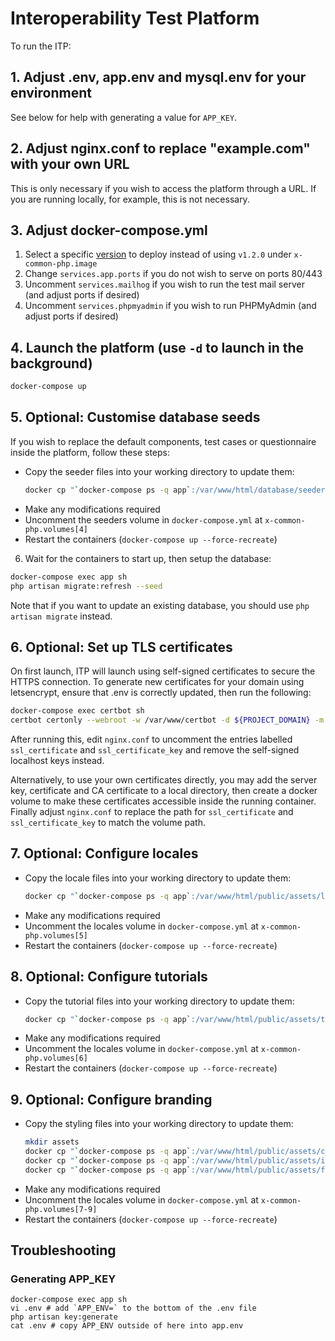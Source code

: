 # Interoperability Test Platform

To run the ITP:

## 1. Adjust .env, app.env and mysql.env for your environment

See below for help with generating a value for `APP_KEY`.

## 2. Adjust nginx.conf to replace "example.com" with your own URL

This is only necessary if you wish to access the platform through a URL. If you are running locally, for example, this is not necessary.

## 3. Adjust docker-compose.yml

1.  Select a specific
    [version](https://hub.docker.com/repository/docker/gsmainclusivetechlab/interop-test-platform/tags?page=1&ordering=last_updated&name=v)
    to deploy instead of using `v1.2.0` under `x-common-php.image`
2.  Change `services.app.ports` if you do not wish to serve on ports 80/443
3.  Uncomment `services.mailhog` if you wish to run the test mail server (and adjust ports if desired)
4.  Uncomment `services.phpmyadmin` if you wish to run PHPMyAdmin (and adjust ports if desired)

## 4. Launch the platform (use `-d` to launch in the background)

```bash
docker-compose up
```

## 5. Optional: Customise database seeds

If you wish to replace the default components, test cases or questionnaire inside the platform,
follow these steps:

- Copy the seeder files into your working directory to update them:
  ```bash
  docker cp "`docker-compose ps -q app`:/var/www/html/database/seeders" ./seeders
  ```
- Make any modifications required
- Uncomment the seeders volume in `docker-compose.yml` at `x-common-php.volumes[4]`
- Restart the containers (`docker-compose up --force-recreate`)

6. Wait for the containers to start up, then setup the database:

```bash
docker-compose exec app sh
php artisan migrate:refresh --seed
```

Note that if you want to update an existing database, you should use `php artisan migrate` instead.

## 6. Optional: Set up TLS certificates

On first launch, ITP will launch using self-signed certificates to secure
the HTTPS connection. To generate new certificates for your domain using
letsencrypt, ensure that .env is correctly updated, then run the following:

```bash
docker-compose exec certbot sh
certbot certonly --webroot -w /var/www/certbot -d ${PROJECT_DOMAIN} -m you@your-domain.com
```

After running this, edit `nginx.conf` to uncomment the entries labelled
`ssl_certificate` and `ssl_certificate_key` and remove the self-signed
localhost keys instead.

Alternatively, to use your own certificates directly, you may add the server
key, certificate and CA certificate to a local directory, then create a
docker volume to make these certificates accessible inside the running
container. Finally adjust `nginx.conf` to replace the path for
`ssl_certificate` and `ssl_certificate_key` to match the volume path.

## 7. Optional: Configure locales

- Copy the locale files into your working directory to update them:
  ```bash
  docker cp "`docker-compose ps -q app`:/var/www/html/public/assets/locales" ./locales
  ```
- Make any modifications required
- Uncomment the locales volume in `docker-compose.yml` at `x-common-php.volumes[5]`
- Restart the containers (`docker-compose up --force-recreate`)

## 8. Optional: Configure tutorials

- Copy the tutorial files into your working directory to update them:
  ```bash
  docker cp "`docker-compose ps -q app`:/var/www/html/public/assets/tutorial" ./tutorial
  ```
- Make any modifications required
- Uncomment the locales volume in `docker-compose.yml` at `x-common-php.volumes[6]`
- Restart the containers (`docker-compose up --force-recreate`)

## 9. Optional: Configure branding

- Copy the styling files into your working directory to update them:
  ```bash
  mkdir assets
  docker cp "`docker-compose ps -q app`:/var/www/html/public/assets/css" ./assets/css
  docker cp "`docker-compose ps -q app`:/var/www/html/public/assets/images" ./assets/images
  docker cp "`docker-compose ps -q app`:/var/www/html/public/assets/fonts" ./assets/fonts
  ```
- Make any modifications required
- Uncomment the locales volume in `docker-compose.yml` at `x-common-php.volumes[7-9]`
- Restart the containers (`docker-compose up --force-recreate`)

## Troubleshooting

### Generating APP_KEY

```
docker-compose exec app sh
vi .env # add `APP_ENV=` to the bottom of the .env file
php artisan key:generate
cat .env # copy APP_ENV outside of here into app.env
```
